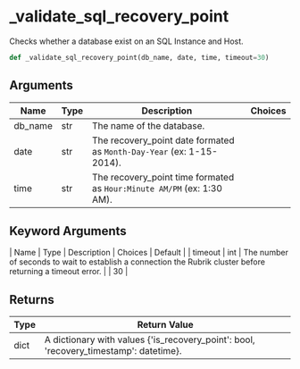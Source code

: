 # _validate_sql_recovery_point

Checks whether a database exist on an SQL Instance and Host.
```py
def _validate_sql_recovery_point(db_name, date, time, timeout=30)
```

## Arguments
| Name        | Type | Description                                                           | Choices |
|-------------|------|-----------------------------------------------------------------------|---------|
| db_name  | str  | The name of the database.                                                |         |
| date     | str  | The recovery_point date formated as `Month-Day-Year` (ex: 1-15-2014).    |         |
| time     | str  | The recovery_point time  formated as `Hour:Minute AM/PM` (ex: 1:30 AM).  |         |

## Keyword Arguments
| Name           | Type | Description                                                         | Choices | Default |
| timeout        | int  | The number of seconds to wait to establish a connection the Rubrik cluster before returning a timeout error. |         | 30      |

## Returns
| Type | Return Value                                                                                  |
|------|-----------------------------------------------------------------------------------------------|
| dict | A dictionary with values {'is_recovery_point': bool, 'recovery_timestamp': datetime}.         |

